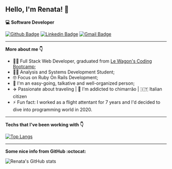 
## Hello, I'm Renata! 👋
 **💻 Software Developer**

<div align="left">

[![Github Badge](https://img.shields.io/badge/-Github-000?style=flat-square&logo=Github&logoColor=white&link=https://github.com/renatabresolin)](https://github.com/renatabresolin) 
[![Linkedin Badge](https://img.shields.io/badge/-LinkedIn-blue?style=flat-square&logo=Linkedin&logoColor=white&link=https://www.linkedin.com/in/renatabresolin/)](https://www.linkedin.com/in/renatabresolin/)
[![Gmail Badge](https://img.shields.io/badge/-Gmail-c14438?style=flat-square&logo=Gmail&logoColor=white&link=mailto:renatagabriellib@gmail.com)](mailto:renatagabriellib@gmail.com)
</div>

---

**More about me 👇**
- 👩‍💻 Full Stack Web Developer, graduated from [Le Wagon's Coding Bootcamp](https://www.lewagon.com/);
- 👩‍🎓 Analysis and Systems Development Student; 
- 🤓 Focus on Ruby On Rails Development;
- 💬 I'm an easy-going, talkative and well-organized person;
- ✈️ Passionate about traveling | 🧉 I'm addicted to chimarrão | 🇮🇹 Italian citizen
- ⚡ Fun fact: I worked as a flight attentant for 7 years and I'd decided to dive into programming world in 2020. 

---
**Techs that I've been working with 👇**

[![Top Langs](https://github-readme-stats.vercel.app/api/top-langs/?username=renatabresolin&layout=compact&exclude_repo=github-readme-stats,renatabresolin.github.io)](https://github.com/renatabresolin/github-readme-stats)

---
**Some nice info from GitHub :octocat:**

![Renata's GitHub stats](https://github-readme-stats.vercel.app/api?username=renatabresolin&show_icons=true&theme=tokyonight&count_private=true)
